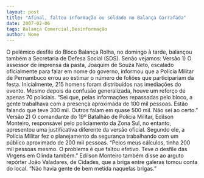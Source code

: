 ```yaml
---
layout: post
title: "Afinal, faltou informação ou soldado no Balança Garrafada"
date: 2007-02-06
tags: Balança Comercial,Desinformação
author: None
---
```

O pelêmico desfile do Bloco Balança Rolha, no domingo à tarde, balançou também a Secretaria de Defesa Social (SDS).
Senão vejamos:
Versão 1) O assessor de imprensa da pasta, Joaquim de Souza Neto, escalado oficialmente para falar em nome do governo, informou que a Polícia Militar de Pernambuco errou ao estimar o número de foliões que participariam da festa.
Inicialmente, 215 homens foram distribuídos nas imediações do evento. Mesmo depois da confusão generalizada, houve um reforço de apenas 70 policiais. “Sei que, pelas informações repassadas pelo bloco, a gente trabalhava com a presença aproximada de 100 mil pessoas. Estão falando que teve 300 mil. Outros falam em quase 500 mil. Não sei ao certo.” 
Versão 2) O comandante do 19º Batalhão de Polícia Militar, Edilson Monteiro, responsável pelo policiamento da Zona Sul, no entanto, apresentou uma justificativa diferente da versão oficial. 
Segundo ele, a Polícia Militar fez o planejamento da segurança trabalhando com um público aproximado de 200 mil pessoas.
“Pelos meus cálculos, tinha 200 mil pessoas mesmo. O problema é que faltou efetivo. Teve o desfile das Virgens em Olinda também.” 
Edilson Monteiro também disse ao arguto repórter João Valadares, de Cidades, que a briga entre galeras tomou conta do local. “Não havia gente de bem metida naquelas brigas.” 